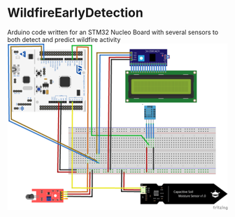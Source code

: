 # WildfireEarlyDetection
Arduino code written for an STM32 Nucleo Board with several sensors to both detect and predict wildfire activity
![alt text](https://github.com/Alexander5015/WildfireEarlyDetection/blob/main/WildfireDetection_Rev2_bb.png?raw=true)
